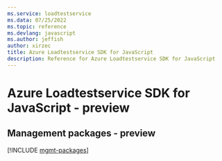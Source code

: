 ```yaml
---
ms.service: loadtestservice
ms.data: 07/25/2022
ms.topic: reference
ms.devlang: javascript
ms.author: jeffish
author: xirzec
title: Azure Loadtestservice SDK for JavaScript
description: Reference for Azure Loadtestservice SDK for JavaScript
---
```

# Azure Loadtestservice SDK for JavaScript - preview

## Management packages - preview
[!INCLUDE [mgmt-packages](loadtestservice-mgmt-index.md)]